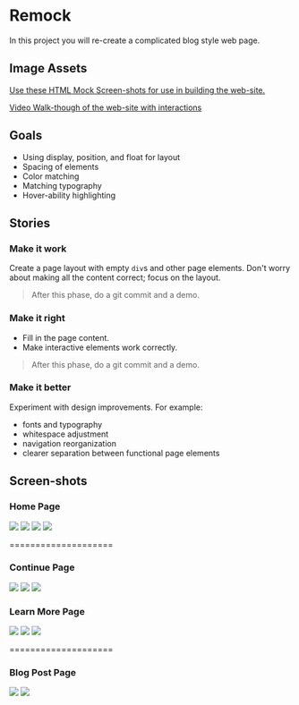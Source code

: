 # Remock


In this project you will re-create a complicated blog style web page.

## Image Assets

[Use these HTML Mock Screen-shots for use in building the web-site.](https://drive.google.com/drive/folders/1Y5G571wVANV62R0D_6vPe8YFQe9gAD6O?usp=sharing)

[Video Walk-though of the web-site with interactions](https://drive.google.com/open?id=1XIVPNTcvcjIio1SaC2npyetsqlCvANN9)

## Goals

  * Using display, position, and float for layout
  * Spacing of elements
  * Color matching
  * Matching typography
  * Hover-ability highlighting

## Stories

<!--BOX-->
### Make it work

Create a page layout with empty `div`s and other page elements. Don't worry about making all the content correct; focus on the layout.

> After this phase, do a git commit and a demo.

<!--/BOX-->

<!--BOX-->
### Make it right

* Fill in the page content.
* Make interactive elements work correctly.

> After this phase, do a git commit and a demo.

<!--/BOX-->

<!--BOX-->
### Make it better

Experiment with design improvements. For example:

* fonts and typography
* whitespace adjustment
* navigation reorganization
* clearer separation between functional page elements

<!--/BOX-->

## Screen-shots

### Home Page

![](mock_screenshots/home-1.png)
![](mock_screenshots/home-2.png)
![](mock_screenshots/home-3.png)
![](mock_screenshots/home-4.png)

====================

### Continue Page

![](mock_screenshots/right-1.png)
![](mock_screenshots/right-2.png)
![](mock_screenshots/right-3.png)

### Learn More Page

![](mock_screenshots/left-1.png)
![](mock_screenshots/left-2.png)
![](mock_screenshots/left-3.png)

====================

### Blog Post Page

![](mock_screenshots/none-1.png)
![](mock_screenshots/none-2.png)
